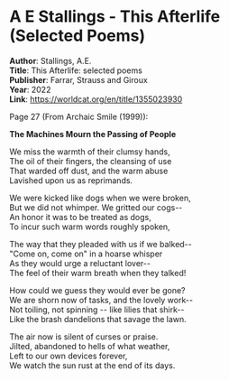 # A E Stallings - This Afterlife (Selected Poems)

**Author**: Stallings, A.E.  
**Title**: This Afterlife: selected poems  
**Publisher**: Farrar, Strauss and Giroux  
**Year**: 2022  
**Link**: <https://worldcat.org/en/title/1355023930>  

Page 27 (From Archaic Smile (1999)):

**The Machines Mourn
the Passing of People**

We miss the warmth of their clumsy hands,  
The oil of their fingers, the cleansing of use  
That warded off dust, and the warm abuse  
Lavished upon us as reprimands.  

We were kicked like dogs when we were broken,  
But we did not whimper. We gritted our cogs--  
An honor it was to be treated as dogs,  
To incur such warm words roughly spoken,  

The way that they pleaded with us if we balked--  
"Come on, come on" in a hoarse whisper  
As they would urge a reluctant lover--  
The feel of their warm breath when they talked!  

How could we guess they would ever be gone?  
We are shorn now of tasks, and the lovely work--  
Not toiling, not spinning --  like lilies that shirk--  
Like the brash dandelions that savage the lawn.  

The air now is silent of curses or praise.  
Jilted, abandoned to hells of what weather,  
Left to our own devices forever,  
We watch the sun rust at the end of its days.  


